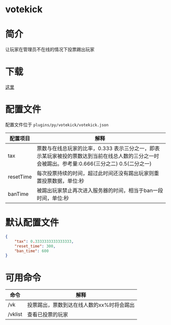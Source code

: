 # votekick

# 简介

让玩家在管理员不在线的情况下投票踢出玩家

# 下载

[这里](https://pyr.jfishing.love/plugins/votekick.py "点我下载")

# 配置文件

配置文件位于 `plugins/py/votekick/votekick.json`

| 配置项目  | 解释                                                                                                                                            |
| --------- | ----------------------------------------------------------------------------------------------------------------------------------------------- |
| tax       | 票数与在线总玩家的比率，0.333 表示三分之一，即表示某玩家被投的票数达到当前在线总人数的三分之一时会被踢出。参考量:0.666(三分之二)  0.5(二分之一) |
| resetTime | 每次投票持续的时间，超过此时间还没有踢出玩家则重置投票数据，单位:秒                                                                             |
| banTime   | 被踢出玩家禁止再次进入服务器的时间，相当于ban一段时间，单位:秒                                                                                  |

# 默认配置文件

```json
{
	"tax": 0.3333333333333333,
	"reset_time": 300,
	"ban_time": 600
}
```

# 可用命令

| 命令    | 解释                                      |
| ------- | ----------------------------------------- |
| /vk     | 投票踢出，票数到达在线人数的xx%时将会踢出 |
| /vklist | 查看已投票的玩家                          |
